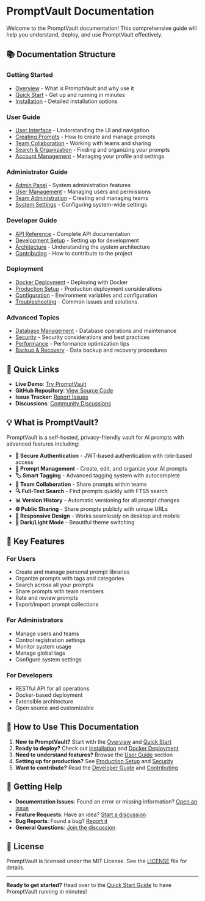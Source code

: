 # PromptVault Documentation

Welcome to the PromptVault documentation! This comprehensive guide will help you understand, deploy, and use PromptVault effectively.

## 📚 Documentation Structure

### Getting Started

* [Overview](overview.md) - What is PromptVault and why use it
* [Quick Start](quick-start.md) - Get up and running in minutes
* [Installation](installation.md) - Detailed installation options

### User Guide

* [User Interface](user-interface.md) - Understanding the UI and navigation
* [Creating Prompts](creating-prompts.md) - How to create and manage prompts
* [Team Collaboration](team-collaboration.md) - Working with teams and sharing
* [Search & Organization](search-organization.md) - Finding and organizing your prompts
* [Account Management](account-management.md) - Managing your profile and settings

### Administrator Guide

* [Admin Panel](admin-panel.md) - System administration features
* [User Management](user-management.md) - Managing users and permissions
* [Team Administration](team-administration.md) - Creating and managing teams
* [System Settings](system-settings.md) - Configuring system-wide settings

### Developer Guide

* [API Reference](api-reference.md) - Complete API documentation
* [Development Setup](development-setup.md) - Setting up for development
* [Architecture](architecture.md) - Understanding the system architecture
* [Contributing](contributing.md) - How to contribute to the project

### Deployment

* [Docker Deployment](docker-deployment.md) - Deploying with Docker
* [Production Setup](production-setup.md) - Production deployment considerations
* [Configuration](configuration.md) - Environment variables and configuration
* [Troubleshooting](troubleshooting.md) - Common issues and solutions

### Advanced Topics

* [Database Management](database-management.md) - Database operations and maintenance
* [Security](security.md) - Security considerations and best practices
* [Performance](performance.md) - Performance optimization tips
* [Backup & Recovery](backup-recovery.md) - Data backup and recovery procedures

## 🚀 Quick Links

* **Live Demo**: [Try PromptVault](https://demo.promptvault.app)
* **GitHub Repository**: [View Source Code](https://github.com/ghotso/PromptVault)
* **Issue Tracker**: [Report Issues](https://github.com/ghotso/PromptVault/issues)
* **Discussions**: [Community Discussions](https://github.com/ghotso/PromptVault/discussions)

## 💡 What is PromptVault?

PromptVault is a self-hosted, privacy-friendly vault for AI prompts with advanced features including:

* **🔐 Secure Authentication** - JWT-based authentication with role-based access
* **📝 Prompt Management** - Create, edit, and organize your AI prompts
* **🏷️ Smart Tagging** - Advanced tagging system with autocomplete
* **👥 Team Collaboration** - Share prompts within teams
* **🔍 Full-Text Search** - Find prompts quickly with FTS5 search
* **📊 Version History** - Automatic versioning for all prompt changes
* **🌐 Public Sharing** - Share prompts publicly with unique URLs
* **📱 Responsive Design** - Works seamlessly on desktop and mobile
* **🌙 Dark/Light Mode** - Beautiful theme switching

## 🎯 Key Features

### For Users

* Create and manage personal prompt libraries
* Organize prompts with tags and categories
* Search across all your prompts
* Share prompts with team members
* Rate and review prompts
* Export/import prompt collections

### For Administrators

* Manage users and teams
* Control registration settings
* Monitor system usage
* Manage global tags
* Configure system settings

### For Developers

* RESTful API for all operations
* Docker-based deployment
* Extensible architecture
* Open source and customizable

## 📖 How to Use This Documentation

1. **New to PromptVault?** Start with the [Overview](overview.md) and [Quick Start](quick-start.md)
2. **Ready to deploy?** Check out [Installation](installation.md) and [Docker Deployment](docker-deployment.md)
3. **Need to understand features?** Browse the [User Guide](user-interface.md) section
4. **Setting up for production?** See [Production Setup](production-setup.md) and [Security](security.md)
5. **Want to contribute?** Read the [Developer Guide](development-setup.md) and [Contributing](contributing.md)

## 🤝 Getting Help

* **Documentation Issues**: Found an error or missing information? [Open an issue](https://github.com/ghotso/PromptVault/issues)
* **Feature Requests**: Have an idea? [Start a discussion](https://github.com/ghotso/PromptVault/discussions)
* **Bug Reports**: Found a bug? [Report it](https://github.com/ghotso/PromptVault/issues)
* **General Questions**: [Join the discussion](https://github.com/ghotso/PromptVault/discussions)

## 📄 License

PromptVault is licensed under the MIT License. See the [LICENSE](../LICENSE/) file for details.

***

**Ready to get started?** Head over to the [Quick Start Guide](quick-start.md) to have PromptVault running in minutes!
